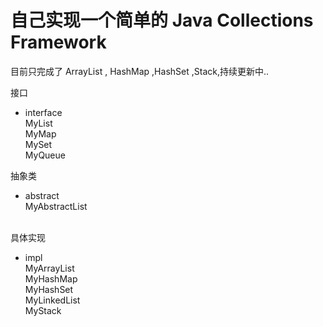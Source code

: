 


自己实现一个简单的  Java Collections Framework
=============================================

目前只完成了 ArrayList , HashMap ,HashSet ,Stack,持续更新中..

接口
* interface<br>
MyList <br>
MyMap <br>
MySet<br>
MyQueue<br>


抽象类
* abstract<br>
MyAbstractList<br>    
 
          
具体实现            
* impl<br>
MyArrayList<br>
MyHashMap<br>
MyHashSet<br>
MyLinkedList<br>
MyStack<br>
